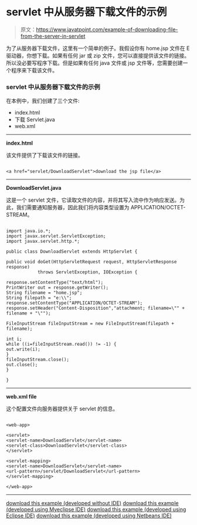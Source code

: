 # servlet 中从服务器下载文件的示例

> 原文：<https://www.javatpoint.com/example-of-downloading-file-from-the-server-in-servlet>

为了从服务器下载文件，这里有一个简单的例子。我假设你有 home.jsp 文件在 E 驱动器，你想下载。如果有任何 jar 或 zip 文件，您可以直接提供该文件的链接。所以没必要写程序下载。但是如果有任何 java 文件或 jsp 文件等，您需要创建一个程序来下载该文件。

### servlet 中从服务器下载文件的示例

在本例中，我们创建了三个文件:

*   index.html
*   下载 Servlet.java
*   web.xml

* * *

**index.html**

该文件提供了下载该文件的链接。

```

<a href="servlet/DownloadServlet">download the jsp file</a>

```

* * *

**DownloadServlet.java**

这是一个 servlet 文件，它读取文件的内容，并将其写入流中作为响应发送。为此，我们需要通知服务器，因此我们将内容类型设置为 APPLICATION/OCTET-STREAM。

```

import java.io.*;
import javax.servlet.ServletException;
import javax.servlet.http.*;

public class DownloadServlet extends HttpServlet {

public void doGet(HttpServletRequest request, HttpServletResponse response)
			throws ServletException, IOException {

response.setContentType("text/html");
PrintWriter out = response.getWriter();
String filename = "home.jsp"; 
String filepath = "e:\\"; 
response.setContentType("APPLICATION/OCTET-STREAM"); 
response.setHeader("Content-Disposition","attachment; filename=\"" + filename + "\""); 

FileInputStream fileInputStream = new FileInputStream(filepath + filename);

int i; 
while ((i=fileInputStream.read()) != -1) {
out.write(i); 
} 
fileInputStream.close(); 
out.close(); 
}

}

```

* * *

**web.xml file**

这个配置文件向服务器提供关于 servlet 的信息。

```

<web-app>

<servlet>
<servlet-name>DownloadServlet</servlet-name>
<servlet-class>DownloadServlet</servlet-class>
</servlet>

<servlet-mapping>
<servlet-name>DownloadServlet</servlet-name>
<url-pattern>/servlet/DownloadServlet</url-pattern>
</servlet-mapping>

</web-app>

```

* * *

[download this example (developed without IDE)](https://static.javatpoint.com/src/servlet/filedownload.zip)
[download this example (developed using Myeclipse IDE)](https://static.javatpoint.com/src/servlet/mfiledownload.zip)
[download this example (developed using Eclipse IDE)](https://static.javatpoint.com/src/servlet/eclipse/downservlet.zip)
[download this example (developed using Netbeans IDE)](https://static.javatpoint.com/src/servlet/netbeans/downservlet.zip)
